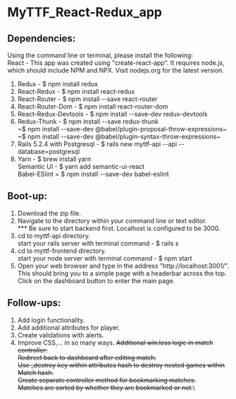 # MyTTF_React-Redux_app

## Dependencies: 
Using the command line or terminal, please install the following:\
React - This app was created using "create-react-app". It requires node.js, which should include NPM and NPX. Visit nodejs.org for the latest version. 
1. Redux - $ npm install redux
2. React-Redux - $ npm install react-redux
3. React-Router - $ npm install --save react-router
4. React-Router-Dom - $ npm install react-router-dom
5. React-Redux-Devtools - $ npm install --save-dev redux-devtools
6. Redux-Thunk - $ npm install --save redux-thunk\
~$ npm install --save-dev @babel/plugin-proposal-throw-expressions~\
~$ npm install --save-dev @babel/plugin-syntax-throw-expressions~
7. Rails 5.2.4 with Postgresql - $ rails new myttf-api --api --database=postgresql
8. Yarn - $ brew install yarn\
Semantic UI - $ yarn add semantic-ui-react\
Babel-ESlint = $ npm install --save-dev babel-eslint


## Boot-up:
1. Download the zip file.
2. Navigate to the directory within your command line or text editor.\
*** Be sure to start backend first. Localhost is configured to be 3000.
3. cd to myttf-api directory.\
   start your rails server with terminal command - $ rails s
4. cd to myttf-frontend directory.\
   start your node server with terminal command - $ npm start
5. Open your web browser and type in the address "http://localhost:3001/". This should bring you to a simple page with a headerbar across the top. Click on the dashboard button to enter the main page. 


## Follow-ups:
1. Add login functionality.
2. Add additional attributes for player.
3. Create validations with alerts.
4. Improve CSS,... in so many ways.
~~Additional win:loss logic in match controller:~~\
~~Redirect back to dashboard after editing match.~~\
~~Use _destroy key within attributes hash to destroy nested games within Match hash.~~\
~~Create separate controller method for bookmarking matches.~~\
~~Matches are sorted by whether they are bookmarked or not.~~\